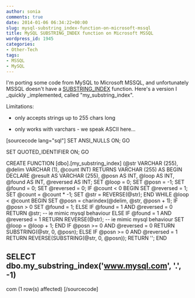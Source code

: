 ```yaml
---
author: sonia
comments: true
date: 2014-01-06 06:34:22+00:00
slug: mysql-substring_index-function-on-microsoft-mssql
title: MySQL SUBSTRING_INDEX function on Microsoft MSSQL
wordpress_id: 1945
categories:
- Other-Tech
tags:
- MSSQL
- MySQL
---
```


I'm porting some code from MySQL to Microsoft MSSQL, and unfortunately MSSQL doesn't have a [SUBSTRING_INDEX](http://dev.mysql.com/doc/refman/5.1/en/string-functions.html#function_substring-index) function. Here's a version I _quickly _implemented, called "my_substring_index".

Limitations:



	
  * only accepts strings up to 255 chars long

	
  * only works with varchars - we speak ASCII here...



[sourcecode lang="sql"]
SET ANSI_NULLS ON;
GO

SET QUOTED_IDENTIFIER ON;
GO

CREATE FUNCTION [dbo].[my_substring_index]
(@str VARCHAR (255), @delim VARCHAR (1), @count INT)
RETURNS VARCHAR (255)
AS
BEGIN
    DECLARE @result AS VARCHAR (255), @posn AS INT, @loop AS INT, 
			@found AS INT, @reversed AS INT;
    SET @loop = 0;
    SET @posn = -1;
    SET @found = 0;
    SET @reversed = 0;
    IF @count < 0
        BEGIN
            SET @reversed = 1;
            SET @count = @count * -1;
            SET @str = REVERSE(@str);
        END
    WHILE @loop < @count
        BEGIN
            SET @posn = charindex(@delim, @str, @posn + 1);
            IF @posn > 0
                SET @found = 1;
            ELSE
                IF @found = 1 AND @reversed = 0
                    RETURN @str; -- ie mimic mysql behaviour
                ELSE
                    IF @found = 1 AND @reversed = 1
                        RETURN REVERSE(@str); -- ie mimic mysql behaviour
            SET @loop = @loop + 1;
        END
    IF @posn >= 0 AND @reversed = 0
        RETURN SUBSTRING(@str, 0, @posn);
    ELSE
        IF @posn >= 0 AND @reversed = 1
            RETURN REVERSE(SUBSTRING(@str, 0, @posn));
    RETURN '';
END

SELECT dbo.my_substring_index('www.mysql.com', '.', -1)
--------------------------------------------------------
com
(1 row(s) affected)
[/sourcecode]



